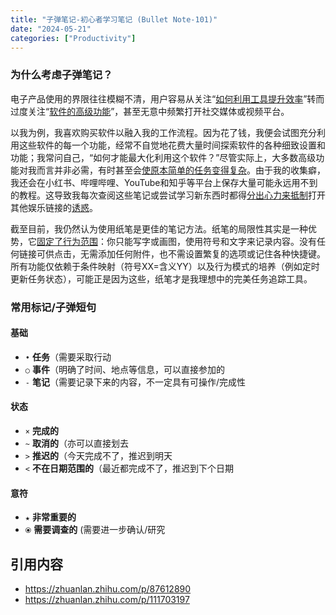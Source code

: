 ```yaml
---
title: "子弹笔记-初心者学习笔记 (Bullet Note-101)"
date: "2024-05-21"
categories: ["Productivity"]
---
```






### 为什么考虑子弹笔记？

电子产品使用的界限往往模糊不清，用户容易从关注“<u>如何利用工具提升效率</u>”转而过度关注“<u>软件的高级功能</u>”，甚至无意中频繁打开社交媒体或视频平台。

以我为例，我喜欢购买软件以融入我的工作流程。因为花了钱，我便会试图充分利用这些软件的每一个功能，经常不自觉地花费大量时间探索软件的各种细致设置和功能；我常问自己，“如何才能最大化利用这个软件？”尽管实际上，大多数高级功能对我而言并非必需，有时甚至会<u>使原本简单的任务变得复杂</u>。由于我的收集癖，我还会在小红书、哔哩哔哩、YouTube和知乎等平台上保存大量可能永远用不到的教程。这导致我每次查阅这些笔记或尝试学习新东西时都得<u>分出心力来抵制</u>打开其他娱乐链接的<u>诱惑</u>。

截至目前，我仍然认为使用纸笔是更佳的笔记方法。纸笔的局限性其实是一种优势，它<u>固定了行为范围</u>：你只能写字或画图，使用符号和文字来记录内容。没有任何链接可供点击，无需添加任何附件，也不需设置繁复的选项或记住各种快捷键。所有功能仅依赖于条件映射（符号XX=含义YY）以及行为模式的培养（例如定时更新任务状态），可能正是因为这些，纸笔才是我理想中的完美任务追踪工具。



### 常用标记/子弹短句

#### 基础

-   `•`  **任务**（需要采取行动
-   `○`  **事件**（明确了时间、地点等信息，可以直接参加的
-   `-`  **笔记**（需要记录下来的内容，不一定具有可操作/完成性

#### 状态

-   `×` **完成的**
-   `~` **取消的**（亦可以直接划去
-   `>` **推迟的**（今天完成不了，推迟到明天
-   `<` **不在日期范围的**（最近都完成不了，推迟到下个日期

#### 意符

-   `★` **非常重要的**
-   `⦿` **需要调查的** (需要进一步确认/研究





## 引用内容

-   https://zhuanlan.zhihu.com/p/87612890
-   https://zhuanlan.zhihu.com/p/111703197







